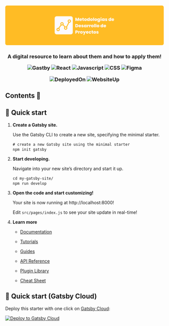 <a href="https://ruben35.github.io/Development-Methodologies-Web/">
  <!-- <p align="center" style="background-color: #FFBC25; padding-top:8px; border-radius:8px;">
      <img alt="Metodologías de Desarrollo de Proyectos" src="static/images/Social-Media-Image.jpg" width="400" />
  </p> -->
<!-- 
  <img alt="Metodologías de Desarrollo de Proyectos" src="static/images/Hero%20GitHub.svg" /> -->

  ![Hero GitHub](static/images/Hero%20GitHub.svg)


</a>


<h3 align="center">A digital resource to learn about them and how to apply them!</p>

<div align="center">

![Gastby](https://img.shields.io/badge/Gatsby-663399?style=for-the-badge&logo=gatsby&logoColor=white)
![React](https://img.shields.io/badge/React-20232A?style=for-the-badge&logo=react&logoColor=61DAFB)
![Javascript](https://img.shields.io/badge/JavaScript-F7DF1E?style=for-the-badge&logo=JavaScript&logoColor=white)
![CSS](https://img.shields.io/badge/CSS-239120?&style=for-the-badge&logo=css3&logoColor=white)
![Figma](https://img.shields.io/badge/Figma-F24E1E?style=for-the-badge&logo=figma&logoColor=white)

</div>
<div align="center">

![DeployedOn](https://badgen.net/badge/Deployed%20On/GitHub%20Pages/blue?icon=github)
![WebsiteUp](https://img.shields.io/website.svg?down_color=red&down_message=down&up_color=green&up_message=up&url=https%3A%2F%2Fruben35.github.io%2FDevelopment-Methodologies-Web%2F)

</div>


## Contents :bookmark_tabs:

## 🚀 Quick start

1.  **Create a Gatsby site.**

    Use the Gatsby CLI to create a new site, specifying the minimal starter.

    ```shell
    # create a new Gatsby site using the minimal starter
    npm init gatsby
    ```

2.  **Start developing.**

    Navigate into your new site’s directory and start it up.

    ```shell
    cd my-gatsby-site/
    npm run develop
    ```

3.  **Open the code and start customizing!**

    Your site is now running at http://localhost:8000!

    Edit `src/pages/index.js` to see your site update in real-time!

4.  **Learn more**

    - [Documentation](https://www.gatsbyjs.com/docs/?utm_source=starter&utm_medium=readme&utm_campaign=minimal-starter)

    - [Tutorials](https://www.gatsbyjs.com/tutorial/?utm_source=starter&utm_medium=readme&utm_campaign=minimal-starter)

    - [Guides](https://www.gatsbyjs.com/tutorial/?utm_source=starter&utm_medium=readme&utm_campaign=minimal-starter)

    - [API Reference](https://www.gatsbyjs.com/docs/api-reference/?utm_source=starter&utm_medium=readme&utm_campaign=minimal-starter)

    - [Plugin Library](https://www.gatsbyjs.com/plugins?utm_source=starter&utm_medium=readme&utm_campaign=minimal-starter)

    - [Cheat Sheet](https://www.gatsbyjs.com/docs/cheat-sheet/?utm_source=starter&utm_medium=readme&utm_campaign=minimal-starter)

## 🚀 Quick start (Gatsby Cloud)

Deploy this starter with one click on [Gatsby Cloud](https://www.gatsbyjs.com/cloud/):

[<img src="https://www.gatsbyjs.com/deploynow.svg" alt="Deploy to Gatsby Cloud">](https://www.gatsbyjs.com/dashboard/deploynow?url=https://github.com/gatsbyjs/gatsby-starter-minimal)


<!-- update README.md -->